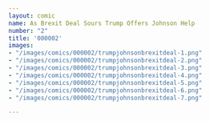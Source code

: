 ```yaml
---
layout: comic
name: As Brexit Deal Sours Trump Offers Johnson Help
number: "2"
title: '000002'
images:
- "/images/comics/000002/trumpjohnsonbrexitdeal-1.png"
- "/images/comics/000002/trumpjohnsonbrexitdeal-2.png"
- "/images/comics/000002/trumpjohnsonbrexitdeal-3.png"
- "/images/comics/000002/trumpjohnsonbrexitdeal-4.png"
- "/images/comics/000002/trumpjohnsonbrexitdeal-5.png"
- "/images/comics/000002/trumpjohnsonbrexitdeal-6.png"
- "/images/comics/000002/trumpjohnsonbrexitdeal-7.png"

---
```

